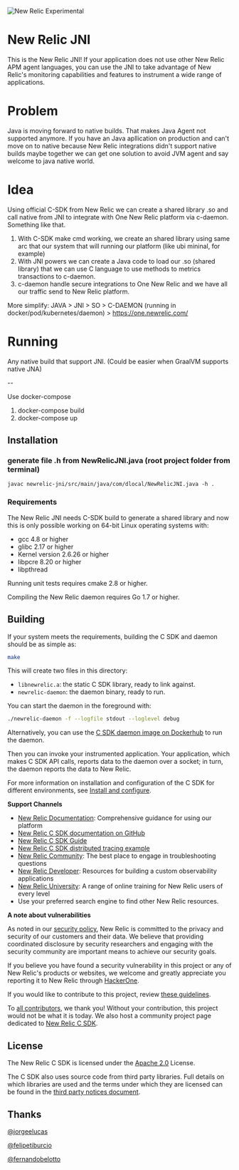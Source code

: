 ![New Relic Experimental](https://opensource.newrelic.com/static/Community_Project-7c4805883d6396086f907f1c716477cd.png)

# New Relic JNI

This is the New Relic JNI! If your application does not use other New Relic 
APM agent languages, you can use the JNI to take advantage of New Relic's
monitoring capabilities and features to instrument a wide range of applications.

# Problem

Java is moving forward to native builds. That makes Java Agent not supported anymore.
If you have an Java apllication on production and can't move on to native because New Relic integrations didn't support native builds maybe together we can get one solution to avoid JVM agent and say welcome to java native world.

# Idea

Using official C-SDK from New Relic we can create a shared library .so and call native from JNI to integrate with One New Relic platform via c-daemon. Something like that.

1. With C-SDK make cmd working, we create an shared library using same arc that our system that will running our platform (like ubi mininal, for example)
2. With JNI powers we can create a Java code to load our .so (shared library) that we can use C language to use methods to metrics transactions to c-daemon.
3. c-daemon handle secure integrations to One New Relic and we have all our traffic send to New Relic platform.

More simplify:
JAVA > JNI > SO > C-DAEMON (running in docker/pod/kubernetes/daemon) > https://one.newrelic.com/ 


# Running

Any native build that support JNI. (Could be easier when GraalVM supports native JNA)

--

Use docker-compose

1. docker-compose build
2. docker-compose up

## Installation

### generate file .h from NewRelicJNI.java (root project folder from terminal)
`javac newrelic-jni/src/main/java/com/dlocal/NewRelicJNI.java -h .`

### Requirements

The New Relic JNI needs C-SDK build to generate a shared library and now this is only possible working on 64-bit Linux operating systems with:

* gcc 4.8 or higher
* glibc 2.17 or higher
* Kernel version 2.6.26 or higher
* libpcre 8.20 or higher
* libpthread

Running unit tests requires cmake 2.8 or higher.

Compiling the New Relic daemon requires Go 1.7 or higher.

## Building

If your system meets the requirements, building the C SDK and 
daemon should be as simple as:

```sh
make
```

This will create two files in this directory:

* `libnewrelic.a`: the static C SDK library, ready to link against.
* `newrelic-daemon`: the daemon binary, ready to run.

You can start the daemon in the foreground with:

```sh
./newrelic-daemon -f --logfile stdout --loglevel debug
```

Alternatively, you can use the [C SDK daemon image on
Dockerhub](https://hub.docker.com/r/newrelic/c-daemon) to run the daemon.

Then you can invoke your instrumented application.  Your application,
which makes C SDK API calls, reports data to the daemon over a socket;
in turn, the daemon reports the data to New Relic.

For more information on installation and configuration of the C SDK for
different environments, see [Install and configure](https://docs.newrelic.com/docs/agents/c-sdk/install-configure).


**Support Channels**

* [New Relic Documentation](https://docs.newrelic.com/docs/c-sdk-table-contents): Comprehensive guidance for using our platform
* [New Relic C SDK documentation on GitHub](https://newrelic.github.io/c-sdk/index.html)
* [New Relic C SDK Guide](https://github.com/newrelic/c-sdk/blob/master/GUIDE.md)
* [New Relic C SDK distributed tracing example](https://github.com/newrelic/c-dt-example)
* [New Relic Community](https://discuss.newrelic.com/c/build-on-new-relic/Open-Source-Agents-SDKs): The best place to engage in troubleshooting questions
* [New Relic Developer](https://developer.newrelic.com/): Resources for building a custom observability applications
* [New Relic University](https://learn.newrelic.com/): A range of online training for New Relic users of every level
* Use your preferred search engine to find other New Relic resources.

**A note about vulnerabilities**

As noted in our [security policy](https://github.com/newrelic/c-sdk/security/policy), New Relic is committed to the privacy and security of our customers and their data. We believe that providing coordinated disclosure by security researchers and engaging with the security community are important means to achieve our security goals.

If you believe you have found a security vulnerability in this project or any of New Relic's products or websites, we welcome and greatly appreciate you reporting it to New Relic through [HackerOne](https://hackerone.com/newrelic).

If you would like to contribute to this project, review [these guidelines](./CONTRIBUTING.md).

To [all contributors](https://github.com/newrelic/c-sdk/graphs/contributors), we thank you!  Without your contribution, this project would not be what it is today.  We also host a community project page dedicated to [New Relic C SDK](https://opensource.newrelic.com/projects/newrelic/c-sdk).

## License
The New Relic C SDK is licensed under the [Apache 2.0](http://apache.org/licenses/LICENSE-2.0.txt) License.

The C SDK also uses source code from third party libraries. Full details on
which libraries are used and the terms under which they are licensed can be
found in the 
[third party notices document](https://github.com/newrelic/c-sdk/tree/master/THIRD_PARTY_NOTICES.md).

## Thanks

[@jorgeelucas](https://github.com/jorgeelucas)

[@felipetiburcio](https://github.com/felipetiburcio)

[@fernandobelotto](https://github.com/fernandobelotto)
